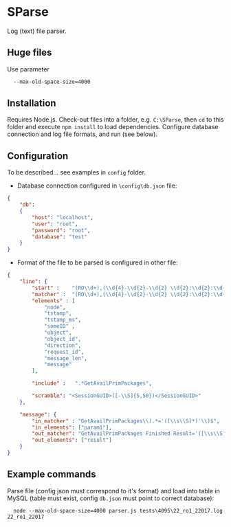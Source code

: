 SParse
======

Log (text) file parser.

Huge files
----------

Use parameter
```sh  
  --max-old-space-size=4000 
```

Installation
------------

Requires Node.js. Check-out files into a folder, e.g. `C:\SParse`, then `cd` to this folder and execute `npm install` to load dependencies. Configure database connection and log file formats, and run (see below).

Configuration
-------------

To be described... see examples in `config` folder.

* Database connection configured in `\config\db.json` file:

```json
{
    "db":
    {
        "host": "localhost",
        "user": "root",
        "password": "root",
        "database": "test"
    }
}
```

* Format of the file to be parsed is configured in other file:
```json
{
    "line": {
        "start" :    "(RO\\d+),(\\d{4}-\\d{2}-\\d{2} \\d{2}:\\d{2}:\\d{2})\\.(\\d{3}),",
        "matcher" :  "(RO\\d+),(\\d{4}-\\d{2}-\\d{2} \\d{2}:\\d{2}:\\d{2})\\.(\\d{3}),(\\d+),(\\D+),(\\d+),(In|Out),(\\d+),(\\d+),([\\s\\S]*)$",
        "elements" : [
            "node",
            "tstamp",
            "tstamp_ms",
            "someID" ,
            "object",
            "object_id",
            "direction",
            "request_id",
            "message_len",
            "message"
        ],

        "include" :   ".*GetAvailPrimPackages",

        "scramble": "<SessionGUID>([-\\S]{5,50})</SessionGUID>"
    },

    "message": {
        "in_matcher" : "GetAvailPrimPackages\\(.*='([\\s\\S]*)'\\)$",
        "in_elements": ["param1"],
        "out_matcher": "GetAvailPrimPackages Finished Result='([\\s\\S]*)'$",
        "out_elements": ["result"]
    }
}
```  
  
Example commands
----------------

Parse file (config json must correspond to it's format) and load into table in MySQL (table must exist, config `db.json` must point to correct database):

```
  node --max-old-space-size=4000 parser.js tests\4095\22_ro1_22017.log 22_ro1_22017
```
